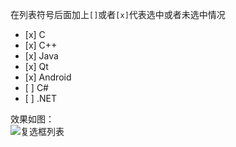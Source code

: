 在列表符号后面加上`[]`或者`[x]`代表选中或者未选中情况

* \[x\] C
* \[x\] C++
* \[x\] Java
* \[x\] Qt
* \[x\] Android
* \[ \] C\#
* \[ \] .NET

效果如图：  
![](https://images.cnblogs.com/cnblogs_com/rossoneri/682731/o_aaa.png "复选框列表")

